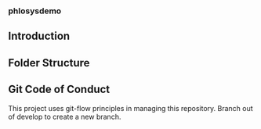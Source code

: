 ### phlosysdemo
## Introduction

## Folder Structure

## Git Code of Conduct
This project uses git-flow principles in managing this repository.
Branch out of develop to create a new branch.